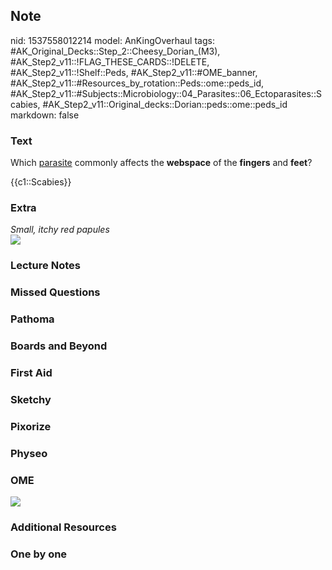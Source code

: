 ## Note
nid: 1537558012214
model: AnKingOverhaul
tags: #AK_Original_Decks::Step_2::Cheesy_Dorian_(M3), #AK_Step2_v11::!FLAG_THESE_CARDS::!DELETE, #AK_Step2_v11::!Shelf::Peds, #AK_Step2_v11::#OME_banner, #AK_Step2_v11::#Resources_by_rotation::Peds::ome::peds_id, #AK_Step2_v11::#Subjects::Microbiology::04_Parasites::06_Ectoparasites::Scabies, #AK_Step2_v11::Original_decks::Dorian::peds::ome::peds_id
markdown: false

### Text
Which <u>parasite</u> commonly affects the <b>webspace</b> of the
<b>fingers</b> and <b>feet</b>?
<div>
  {{c1::Scabies}}
</div>

### Extra
<div>
  <i>Small, itchy red papules</i>
</div><img src="Xnip2018-04-30_08-49-14.jpg">

### Lecture Notes


### Missed Questions


### Pathoma


### Boards and Beyond


### First Aid


### Sketchy


### Pixorize


### Physeo


### OME
<div class="ome-widget">
  <a href="https://onlinemeded.org?ref=anki"><img src=
  "_OME_AnkiFlashcards_General_7.png"></a>
</div>

### Additional Resources


### One by one

